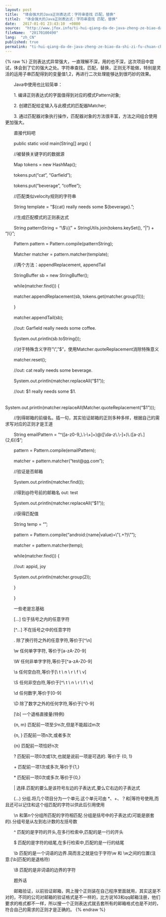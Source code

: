 ```yaml
---
layout: post
title:  "体会强大的Java正则表达式：字符串查找 匹配，替换"
title2:  "体会强大的Java正则表达式：字符串查找 匹配，替换"
date:   2017-01-01 23:43:10  +0800
source:  "http://www.jfox.info/ti-hui-qiang-da-de-java-zheng-ze-biao-da-shi-zi-fu-chuan-cha-zhao-pi-pei-ti-huan.html"
fileName:  "20170100490"
lang:  "zh_CN"
published: true
permalink: "ti-hui-qiang-da-de-java-zheng-ze-biao-da-shi-zi-fu-chuan-cha-zhao-pi-pei-ti-huan.html"
---
```

{% raw %}
正则表达式异常强大，一直理解不深，用的也不深，这次项目中尝试，体会到了它的强大之处。字符串查找，匹配，替换，正则无不能做，特别是灵活的运用子串匹配得到的变量值$1,$2，再进行二次处理能够达到很巧妙的效果。

　　Java中使用也比较简单：

　　1. 编译正则表达式的字面值得到对应的模式Pattern对象;

　　2. 创建匹配给定输入与此模式的匹配器Matcher;

　　3. 通过匹配器对象执行操作，匹配器对象的方法很丰富，方法之间组合使用更加强大。

　　直接代码吧

　　public static void main(String[] args) {

　　//被替换关键字的的数据源

　　Map tokens = new HashMap();

　　tokens.put(“cat”, “Garfield”);

　　tokens.put(“beverage”, “coffee”);

　　//匹配类似velocity规则的字符串

　　String template = “${cat} really needs some ${beverage}.”;

　　//生成匹配模式的正则表达式

　　String patternString = “\\$\\{(” + StringUtils.join(tokens.keySet(), “|”) + “)\\}”;

　　Pattern pattern = Pattern.compile(patternString);

　　Matcher matcher = pattern.matcher(template);

　　//两个方法：appendReplacement, appendTail

　　StringBuffer sb = new StringBuffer();

　　while(matcher.find()) {

　　matcher.appendReplacement(sb, tokens.get(matcher.group(1)));

　　}

　　matcher.appendTail(sb);

　　//out: Garfield really needs some coffee.

　　System.out.println(sb.toString());

　　//对于特殊含义字符”\”,”$”，使用Matcher.quoteReplacement消除特殊意义

　　matcher.reset();

　　//out: cat really needs some beverage.

　　System.out.println(matcher.replaceAll(“$1”));

　　//out: $1 really needs some $1.

　　System.out.println(matcher.replaceAll(Matcher.quoteReplacement(“$1”)));

　　//到得邮箱的前缀名。插一句，其实验证邮箱的正则多种多样，根据自己的需求写对应的正则才是王道

　　String emailPattern = “^([a-z0-9_\\.\\-\\+]+)@([\\da-z\\.\\-]+)\\.([a-z\\.]{2,6})$”;

　　pattern = Pattern.compile(emailPattern);

　　matcher = pattern.matcher(“test@[qq](http://www.jfox.info/go.php?url=http://mydown.yesky.com/soft/33/31000033.shtml).com”);

　　//验证是否邮箱

　　System.out.println(matcher.find());

　　//得到@符号前的邮箱名 out: test

　　System.out.println(matcher.replaceAll(“$1”));

　　//获得匹配值

　　String temp = “”;

　　pattern = Pattern.compile(“android:(name|value)=\”(.+?)\””);

　　matcher = pattern.matcher(temp);

　　while(matcher.find()) {

　　//out: appid, joy

　　System.out.println(matcher.group(2));

　　}

　　}

　　一些老是忘基础

　　[…] 位于括号之内的任意字符

　　[^…] 不在括号之中的任意字符

　　. 除了换行符之外的任意字符,等价于[^\n]

　　\w 任何单字字符, 等价于[a-zA-Z0-9]

　　\W 任何非单字字符,等价于[^a-zA-Z0-9]

　　\s 任何空白符,等价于[\ t \ n \ r \ f \ v]

　　\S 任何非空白符,等价于[^\ t \ n \ r \ f \ v]

　　\d 任何数字,等价于[0-9]

　　\D 除了数字之外的任何字符,等价于[^0-9]

　　[\b] 一个退格直接量(特例)

　　{n, m} 匹配前一项至少n次,但是不能超过m次

　　{n, } 匹配前一项n次,或者多次

　　{n} 匹配前一项恰好n次

　　? 匹配前一项0次或1次,也就是说前一项是可选的. 等价于 {0, 1}

　　+ 匹配前一项1次或多次,等价于{1,}

　　* 匹配前一项0次或多次.等价于{0,}

　　| 选择.匹配的要么是该符号左边的子表达式,要么它右边的子表达式

　　(…) 分组.将几个项目分为一个单元.这个单元可由 *、+、？和|等符号使用,而且还可以记住和这个组匹配的字符以供此后引用使用

　　\n 和第n个分组所匹配的字符相匹配.分组是括号中的子表达式(可能是嵌套的).分组号是从左到右计数的左括号数

　　^ 匹配的是字符的开头,在多行检索中,匹配的是一行的开头

　　$ 匹配的是字符的结尾,在多行检索中,匹配的是一行的结尾

　　\b 匹配的是一个词语的边界.简而言之就是位于字符\w 和 \w之间的位置(注意:[\b]匹配的是退格符)

　　\B 匹配的是非词语的边界的字符

　　题外话

　　邮箱验证，以前验证邮箱，网上搜个正则装在自己程序里面就用，其实这是不对的，不同的公司对邮箱的验证格式是不一样的，比方说163和qq邮箱注册，他们要求的格式都不一样，所以搜一个正则表达式就去套所有的邮箱格式也是不对的，符合自己的需求的正则才是正确的。
{% endraw %}
